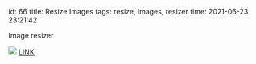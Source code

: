 id: 66
title: Resize Images
tags: resize, images, resizer
time: 2021-06-23 23:21:42

Image resizer

![](http://localhost/bkmks_fotos/pics/71)
[LINK](https://tinyurl.com/ydtyr2g4)